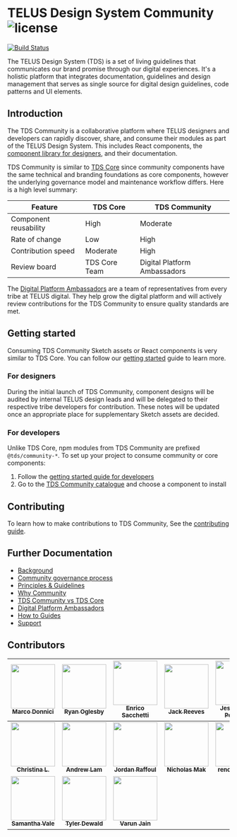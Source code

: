 # TELUS Design System Community ![license](https://img.shields.io/github/license/telus/tds-community.svg?style=flat-square)

[![Build Status][circle-image]][circle-url]

The TELUS Design System (TDS) is a set of living guidelines that communicates our brand promise through our digital experiences.
It's a holistic platform that integrates documentation, guidelines and design management that serves as single source for
digital design guidelines, code patterns and UI elements.

## Introduction

The TDS Community is a collaborative platform where TELUS designers and developers can rapidly discover, share, and consume
their modules as part of the TELUS Design System. This includes React components, the [component library for designers](https://tds.telus.com/getting-started/designers.html), and their documentation.

TDS Community is similar to [TDS Core](https://github.com/telus/tds-core) since community components
have the same technical and branding foundations as core components, however the underlying governance model and
maintenance workflow differs. Here is a high level summary:

| Feature               | TDS Core      | TDS Community                |
| --------------------- | ------------- | ---------------------------- |
| Component reusability | High          | Moderate                     |
| Rate of change        | Low           | High                         |
| Contribution speed    | Moderate      | High                         |
| Review board          | TDS Core Team | Digital Platform Ambassadors |

The [Digital Platform Ambassadors](https://github.com/orgs/telus/teams/digital-platform-ambassadors) are a team
of representatives from every tribe at TELUS digital. They help grow the digital platform and will actively
review contributions for the TDS Community to ensure quality standards are met.

## Getting started

Consuming TDS Community Sketch assets or React components is very similar to TDS Core. You can follow our
[getting started](https://tds.telus.com/getting-started/getting-started.html) guide to learn more.

### For designers

During the initial launch of TDS Community, component designs will be audited by internal TELUS design
leads and will be delegated to their respective tribe developers for contribution. These notes will be updated
once an appropriate place for supplementary Sketch assets are decided.

### For developers

Unlike TDS Core, npm modules from TDS Community are prefixed `@tds/community-*`. To set up your project
to consume community or core components:

1.  Follow the [getting started guide for developers](https://tds.telus.com/getting-started/developers.html)
2.  Go to the [TDS Community catalogue](https://tds.telus.com/community/index.html) and choose a component to install

## Contributing

To learn how to make contributions to TDS Community, See the [contributing guide](./.github/CONTRIBUTING.md).

## Further Documentation

- [Background](./guide/history.md)
- [Community governance process](./guide/GovernanceProcess.md)
- [Principles & Guidelines](./guide/PrinciplesGuidelines.md)
- [Why Community](./guide/WhyCommunity.md)
- [TDS Community vs TDS Core](./guide/communityVsCore.md)
- [Digital Platform Ambassadors](./guide/DigitalPlatformAmbassadors.md)
- [How to Guides](./guide/HowToGuides.md)
- [Support](./guide/Support.md)

## Contributors

<!-- ALL-CONTRIBUTORS-LIST:START - Do not remove or modify this section -->
<!-- prettier-ignore -->
| [<img src="https://avatars0.githubusercontent.com/u/10531523?v=4" width="100px;"/><br /><sub><b>Marco Donnici</b></sub>](https://github.com/marcod1419)<br />[](#tds-marcod1419 "") | [<img src="https://avatars0.githubusercontent.com/u/1375942?v=4" width="100px;"/><br /><sub><b>Ryan Oglesby</b></sub>](http://ryanogles.by)<br />[](#tds-ryanoglesby08 "") | [<img src="https://avatars0.githubusercontent.com/u/12798751?v=4" width="100px;"/><br /><sub><b>Enrico Sacchetti</b></sub>](http://theetrain.ca)<br />[](#tds-theetrain "") | [<img src="https://avatars1.githubusercontent.com/u/9420407?v=4" width="100px;"/><br /><sub><b>Jack Reeves</b></sub>](https://github.com/jackreeves)<br />[](#tds-jackreeves "") | [<img src="https://avatars1.githubusercontent.com/u/5464587?v=4" width="100px;"/><br /><sub><b>Jesse David Peterson</b></sub>](http://www.jes.dav.pet)<br />[](#tds-jesdavpet "") | [<img src="https://avatars1.githubusercontent.com/u/32303524?v=4" width="100px;"/><br /><sub><b>Mujtaba Hasni</b></sub>](https://github.com/mujtabahasni)<br />[](#tds-mujtabahasni "") | [<img src="https://avatars3.githubusercontent.com/u/26413531?v=4" width="100px;"/><br /><sub><b>Anatolii Gorovyi</b></sub>](https://github.com/agorovyi)<br />[](#tds-agorovyi "") |
| :---: | :---: | :---: | :---: | :---: | :---: | :---: |
| [<img src="https://avatars3.githubusercontent.com/u/42220619?v=4" width="100px;"/><br /><sub><b>Christina L.</b></sub>](https://github.com/Christina-Lo)<br />[](#tds-Christina-Lo "") | [<img src="https://avatars0.githubusercontent.com/u/931411?v=4" width="100px;"/><br /><sub><b>Andrew Lam</b></sub>](https://github.com/Andrew-K-Lam)<br />[](#tds-Andrew-K-Lam "") | [<img src="https://avatars0.githubusercontent.com/u/1036187?v=4" width="100px;"/><br /><sub><b>Jordan Raffoul</b></sub>](http://jordanraffoul.com)<br />[](#tds-jraff "") | [<img src="https://avatars2.githubusercontent.com/u/22725151?v=4" width="100px;"/><br /><sub><b>Nicholas Mak</b></sub>](https://github.com/nicmak)<br />[](#tds-nicmak "") | [<img src="https://avatars1.githubusercontent.com/in/2740?v=4" width="100px;"/><br /><sub><b>renovate[bot]</b></sub>](https://github.com/apps/renovate)<br />[](#tds-renovate[bot] "") | [<img src="https://avatars1.githubusercontent.com/u/3803746?v=4" width="100px;"/><br /><sub><b>Mike Bunce</b></sub>](https://github.com/sketchidea)<br />[](#tds-sketchidea "") | [<img src="https://avatars2.githubusercontent.com/u/2739819?v=4" width="100px;"/><br /><sub><b>Ani</b></sub>](https://github.com/simpleimpulse)<br />[](#tds-simpleimpulse "") |
| [<img src="https://avatars0.githubusercontent.com/u/1015398?v=4" width="100px;"/><br /><sub><b>Samantha Vale</b></sub>](https://github.com/karlasamantha)<br />[](#tds-karlasamantha "") | [<img src="https://avatars0.githubusercontent.com/u/10473576?v=4" width="100px;"/><br /><sub><b>Tyler Dewald</b></sub>](https://github.com/DewaldoDev)<br />[](#tds-DewaldoDev "") | [<img src="https://avatars1.githubusercontent.com/u/3495961?v=4" width="100px;"/><br /><sub><b>Varun Jain</b></sub>](https://github.com/varunj90)<br />[](#tds-varunj90 "") |
<!-- ALL-CONTRIBUTORS-LIST:END -->

[circle-url]: https://circleci.com/gh/telus/tds-community
[circle-image]: https://img.shields.io/circleci/project/github/telus/tds-community/master.svg?style=for-the-badge&logo=circleci
